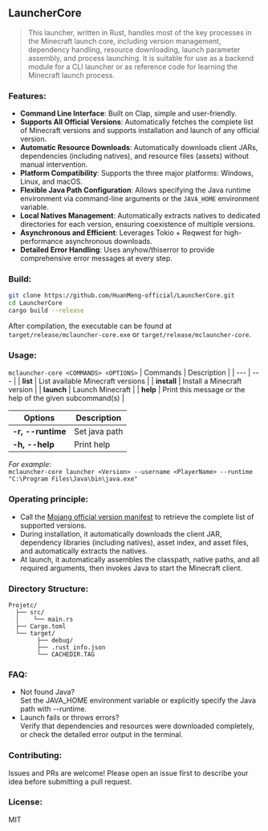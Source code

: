 ## LauncherCore
> This launcher, written in Rust, handles most of the key processes in the Minecraft launch core, including version management, dependency handling, resource downloading, launch parameter assembly, and process launching. It is suitable for use as a backend module for a CLI launcher or as reference code for learning the Minecraft launch process.  

### Features:
- **Command Line Interface**: Built on Clap, simple and user-friendly.
- **Supports All Official Versions**: Automatically fetches the complete list of Minecraft versions and supports installation and launch of any official version.
- **Automatic Resource Downloads**: Automatically downloads client JARs, dependencies (including natives), and resource files (assets) without manual intervention.
- **Platform Compatibility**: Supports the three major platforms: Windows, Linux, and macOS.
- **Flexible Java Path Configuration**: Allows specifying the Java runtime environment via command-line arguments or the `JAVA_HOME` environment variable.
- **Local Natives Management**: Automatically extracts natives to dedicated directories for each version, ensuring coexistence of multiple versions.
- **Asynchronous and Efficient**: Leverages Tokio + Reqwest for high-performance asynchronous downloads.
- **Detailed Error Handling**: Uses anyhow/thiserror to provide comprehensive error messages at every step.

### Build:
```bash
git clone https://github.com/HuanMeng-official/LauncherCore.git
cd LauncherCore
cargo build --release
```
After compilation, the executable can be found at ``target/release/mclauncher-core.exe`` or ``target/release/mclauncher-core``.

### Usage:
``mclauncher-core <COMMANDS> <OPTIONS>``
| Commands | Description |
| --- | --- |
| **list** | List available Minecraft versions |
| **install** | Install a Minecraft version |
| **launch** | Launch Minecraft |
| **help** | Print this message or the help of the given subcommand(s) |

| Options | Description |
| --- | --- |
| **-r, --runtime** | Set java path |
| **-h, --help** | Print help |

*For example:*  
``mclauncher-core launcher <Version> --username <PlayerName> --runtime "C:\Program Files\Java\bin\java.exe"``

### Operating principle:
 - Call the [Mojang official version manifest](https://launchermeta.mojang.com/mc/game/version_manifest.json) to retrieve the complete list of supported versions.
 - During installation, it automatically downloads the client JAR, dependency libraries (including natives), asset index, and asset files, and automatically extracts the natives.
 - At launch, it automatically assembles the classpath, native paths, and all required arguments, then invokes Java to start the Minecraft client.

### Directory Structure:
```
Projetc/
  ├── src/
  │    └── main.rs
  ├── Cargo.toml
  └── target/
        ├── debug/
        ├── .rust_info.json
        └── CACHEDIR.TAG
```

### FAQ:
 - Not found Java?  
Set the JAVA_HOME environment variable or explicitly specify the Java path with --runtime.
 - Launch fails or throws errors?  
Verify that dependencies and resources were downloaded completely, or check the detailed error output in the terminal.

### Contributing:
Issues and PRs are welcome! Please open an issue first to describe your idea before submitting a pull request.

### License:
MIT